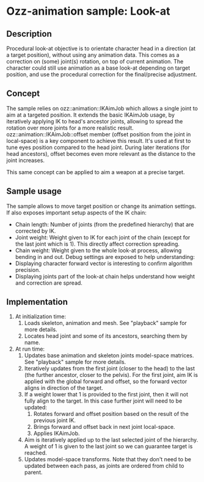# Ozz-animation sample: Look-at

## Description

Procedural look-at objective is to orientate character head in a direction (at a target position), without using any animation data. This comes as a correction on (some) joint(s) rotation, on top of current animation. The character could still use animation as a base look-at depending on target position, and use the procedural correction for the final/precise adjustment.

## Concept

The sample relies on ozz::animation::IKAimJob which allows a single joint to aim at a targeted position. It extends the basic IKAimJob usage, by iteratively applying IK to head's ancestor joints, allowing to spread the rotation over more joints for a more realistic result. ozz::animation::IKAimJob::offset member (offset position from the joint in local-space) is a key component to achieve this result. It's used at first to tune eyes position compared to the head joint. During later iterations (for head ancestors), offset becomes even more relevant as the distance to the joint increases.

This same concept can be applied to aim a weapon at a precise target.

## Sample usage

The sample allows to move target position or change its animation settings. If also exposes important setup aspects of the IK chain:
- Chain length: Number of joints (from the predefined hierarchy) that are corrected by IK.
- Joint weight: Weight given to IK for each joint of the chain (except for the last joint which is 1). This directly affect correction spreading.
- Chain weight: Weight given to the whole look-at process, allowing bending in and out.
Debug settings are exposed to help understanding:
- Displaying character forward vector is interesting to confirm algorithm precision.
- Displaying joints part of the look-at chain helps understand how weight and correction are spread.

## Implementation

1. At initialization time:
   1. Loads skeleton, animation and mesh. See "playback" sample for more details.
   2. Locates head joint and some of its ancestors, searching them by name.
2. At run time:
   1. Updates base animation and skeleton joints model-space matrices. See "playback" sample for more details.
   2. Iteratively updates from the first joint (closer to the head) to the last (the further ancestor, closer to the pelvis). For the first joint, aim IK is applied with the global forward and offset, so the forward vector aligns in direction of the target.
   3. If a weight lower that 1 is provided to the first joint, then it will not fully align to the target. In this case further joint will need to be updated:
      1. Rotates forward and offset position based on the result of the previous joint IK.
      2. Brings forward and offset back in next joint local-space.
      3. Applies IKAimJob.
   4. Aim is iteratively applied up to the last selected joint of the hierarchy. A weight of 1 is given to the last joint so we can guarantee target is reached.
   5. Updates model-space transforms. Note that they don't need to be updated between each pass, as joints are ordered from child to parent.